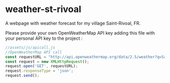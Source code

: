 # weather-st-rivoal

A webpage with weather forecast for my village Saint-Rivoal, FR.

Please provide your own OpenWeatherMap API key adding this file with your personal API key to the project :

```js
//assets/js/apicall.js
//OpenWeatherMap API call
const requestURL = "http://api.openweathermap.org/data/2.5/weather?q=Saint-Rivoal,fr&APPID=YOURAPIKEY&units=metric";
const request = new XMLHttpRequest();
request.open('GET', requestURL);
request.responseType = 'json';
request.send();
```
